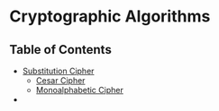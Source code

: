 # Cryptographic Algorithms

## Table of Contents

-   [Substitution Cipher](./substitution-cipher/introduction.md)
    -   [Cesar Cipher](./substitution-cipher/cesar-cipher.md)
    -   [Monoalphabetic Cipher](./substitution-cipher/monoalphabetic-cipher.md)
-
